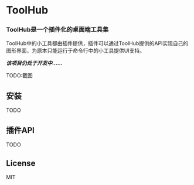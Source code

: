 # ToolHub

### ToolHub是一个插件化的桌面端工具集

ToolHub中的小工具都由插件提供，插件可以通过ToolHub提供的API实现自己的图形界面，为原本只能运行于命令行中的小工具提供UI支持。

***该项目仍处于开发中......***

TODO:截图

## 安装
TODO

## 插件API
TODO

## License
MIT
